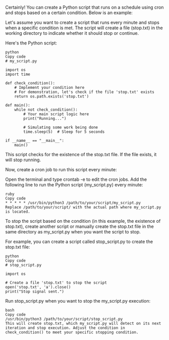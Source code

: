 Certainly! You can create a Python script that runs on a schedule using cron and stops based on a certain condition. Below is an example:

Let's assume you want to create a script that runs every minute and stops when a specific condition is met. The script will create a file (stop.txt) in the working directory to indicate whether it should stop or continue.

Here's the Python script:
```
python
Copy code
# my_script.py

import os
import time

def check_condition():
    # Implement your condition here
    # For demonstration, let's check if the file 'stop.txt' exists
    return os.path.exists('stop.txt')

def main():
    while not check_condition():
        # Your main script logic here
        print("Running...")

        # Simulating some work being done
        time.sleep(5)  # Sleep for 5 seconds

if __name__ == "__main__":
    main()
```

This script checks for the existence of the stop.txt file. If the file exists, it will stop running.

Now, create a cron job to run this script every minute:

Open the terminal and type crontab -e to edit the cron jobs.
Add the following line to run the Python script (my_script.py) every minute:

```
ruby
Copy code
* * * * * /usr/bin/python3 /path/to/your/script/my_script.py
Replace /path/to/your/script/ with the actual path where my_script.py is located.

```

To stop the script based on the condition (in this example, the existence of stop.txt), create another script or manually create the stop.txt file in the same directory as my_script.py when you want the script to stop.

For example, you can create a script called stop_script.py to create the stop.txt file:
```
python
Copy code
# stop_script.py

import os

# Create a file 'stop.txt' to stop the script
open('stop.txt', 'a').close()
print("Stop signal sent.")
```

Run stop_script.py when you want to stop the my_script.py execution:
```
bash
Copy code
/usr/bin/python3 /path/to/your/script/stop_script.py
This will create stop.txt, which my_script.py will detect on its next iteration and stop execution. Adjust the condition in check_condition() to meet your specific stopping condition.
```




